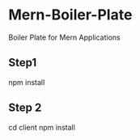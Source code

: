 # Mern-Boiler-Plate
Boiler Plate for Mern Applications


## Step1
npm install

## Step 2
cd client
npm install
